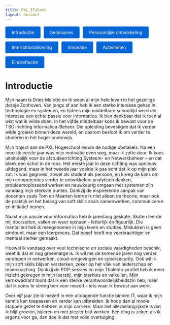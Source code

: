 ```yaml
---
title: PXL ITalent
layout: default
---
```


<p style="display: flex; flex-wrap: wrap; gap: 10px;">
  <a href="./" style="background: #0366d6; color: #fff; padding: 10px 20px; border-radius: 4px; text-decoration: none;">
    Introductie
  </a>
  <a href="./seminaries.html" style="background: #0366d6; color: #fff; padding: 10px 20px; border-radius: 4px; text-decoration: none;">
    Seminaries
  </a>
  <a href="./persoonlijke_groei.html" style="background: #0366d6; color: #fff; padding: 10px 20px; border-radius: 4px; text-decoration: none;">
    Persoonlijke ontwikkeling
  </a>
  <a href="./internationalisering.html" style="background: #0366d6; color: #fff; padding: 10px 20px; border-radius: 4px; text-decoration: none;">
    Internationalisering
  </a>
  <a href="./innovatie.html" style="background: #0366d6; color: #fff; padding: 10px 20px; border-radius: 4px; text-decoration: none;">
    Innovatie
  </a>
  <a href="./activiteiten.html" style="background: #0366d6; color: #fff; padding: 10px 20px; border-radius: 4px; text-decoration: none;">
    Activiteiten
  </a>
  <a href="./eindreflectie.html" style="background: #0366d6; color: #fff; padding: 10px 20px; border-radius: 4px; text-decoration: none;">
    Eindreflectie
  </a>
</p>

# Introductie

Mijn naam is Dries Melotte en ik woon al mijn hele leven in het gezellige dorpje Zonhoven. Van jongs af aan heb ik een sterke interesse gehad in technologie en systemen, en tijdens mijn middelbare schooltijd werd die interesse een echte passie voor informatica. Ik ben dankbaar dat ik toen al wist wat ik wilde doen. In het vijfde middelbaar koos ik bewust voor de TSO-richting Informatica-Beheer. Die opleiding bevestigde dat ik verder wilde groeien binnen deze wereld, en daarom besloot ik om verder te studeren in het hoger onderwijs.

Mijn traject aan de PXL Hogeschool kende de nodige obstakels. Na een moeilijk eerste jaar was mijn motivatie even weg, maar ik zette door. Ik koos uiteindelijk voor de afstudeerrichting Systeem- en Netwerkbeheer – en dat bleek een schot in de roos. Het eerste jaar in deze richting was opnieuw uitdagend, maar in het tweede jaar voelde ik pas echt dat ik op mijn plek zat. Ik was gegroeid, zowel als student als persoon, en kreeg de kans om mijn competenties verder te ontwikkelen: analytisch denken, probleemoplossend werken en nauwkeurig omgaan met systemen zijn vandaag mijn sterkste punten. Dankzij de inspirerende aanpak van docenten zoals Tom en Maarten leerde ik niet alleen de theorie, maar ook de praktijk en het belang van soft skills zoals samenwerken, communiceren en initiatief nemen.

Naast mijn passie voor informatica heb ik jarenlang geskate. Skaten leerde mij doorzetten, vallen en weer opstaan – letterlijk én figuurlijk. Die mentaliteit heb ik meegenomen in mijn leven en studies. Mislukken is geen eindpunt, maar een leerproces. Dat besef heeft me veerkrachtiger en mentaal sterker gemaakt.

Hoewel ik vandaag over veel technische en sociale vaardigheden beschik, weet ik dat er nog groeimarge is. Ik wil me de komende jaren nog verder verdiepen in netwerken, cloud-omgevingen en cybersecurity. Ook wil ik mijn soft skills blijven versterken, zeker op het vlak van leiderschap en teamcoaching. Dankzij de POP-sessies en mijn Thalento-profiel heb ik meer inzicht gekregen in mijn leerstijl, mijn sterktes en valkuilen. Mijn kernkwadrant toont dat ik een sterke verantwoordelijkheidszin heb, maar dat ik soms te streng ben voor mezelf – iets waar ik bewust aan werk.

Over vijf jaar zie ik mezelf in een uitdagende functie binnen IT, waar ik mijn kennis kan toepassen en verder kan uitbreiden. Ik hoop dan al mooie stappen gezet te hebben in mijn carrière. Maar het allerbelangrijkste is dat ik blijf groeien, bijleren en met plezier blijf werken. Eén ding is zeker: als ik ergens voor ga, dan doe ik dat met volle overtuiging.